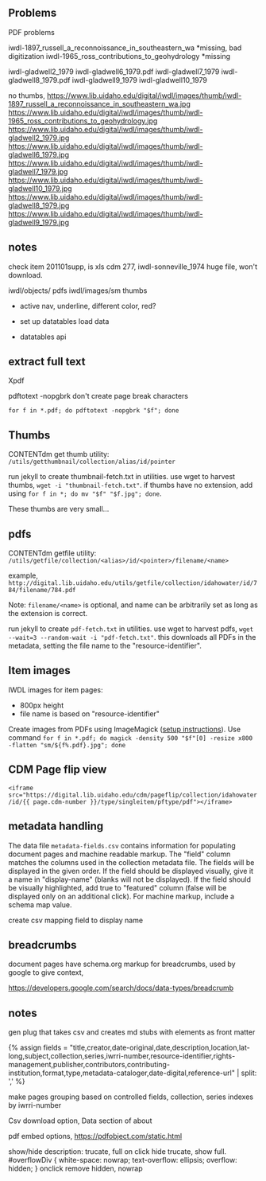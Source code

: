 ## Problems

PDF problems

iwdl-1897_russell_a_reconnoissance_in_southeastern_wa	*missing, bad digitization
iwdl-1965_ross_contributions_to_geohydrology	*missing

iwdl-gladwell2_1979	
iwdl-gladwell6_1979.pdf	
iwdl-gladwell7_1979	
iwdl-gladwell8_1979.pdf	
iwdl-gladwell9_1979	
iwdl-gladwell10_1979

no thumbs, 
https://www.lib.uidaho.edu/digital/iwdl/images/thumb/iwdl-1897_russell_a_reconnoissance_in_southeastern_wa.jpg
https://www.lib.uidaho.edu/digital/iwdl/images/thumb/iwdl-1965_ross_contributions_to_geohydrology.jpg
https://www.lib.uidaho.edu/digital/iwdl/images/thumb/iwdl-gladwell2_1979.jpg
https://www.lib.uidaho.edu/digital/iwdl/images/thumb/iwdl-gladwell6_1979.jpg
https://www.lib.uidaho.edu/digital/iwdl/images/thumb/iwdl-gladwell7_1979.jpg
https://www.lib.uidaho.edu/digital/iwdl/images/thumb/iwdl-gladwell10_1979.jpg
https://www.lib.uidaho.edu/digital/iwdl/images/thumb/iwdl-gladwell8_1979.jpg
https://www.lib.uidaho.edu/digital/iwdl/images/thumb/iwdl-gladwell9_1979.jpg

## notes 

check item 201101supp, is xls 
cdm 277, iwdl-sonneville_1974 huge file, won't download.

iwdl/objects/ pdfs
iwdl/images/sm thumbs

- active nav, underline, different color, red?

- set up datatables load data
- datatables api 

## extract full text

Xpdf

pdftotext
-nopgbrk  don't create page break characters

`for f in *.pdf; do pdftotext -nopgbrk "$f"; done`

## Thumbs

CONTENTdm get thumb utility:
`/utils/getthumbnail/collection/alias/id/pointer`

run jekyll to create thumbnail-fetch.txt in utilities. 
use wget to harvest thumbs, `wget -i "thumbnail-fetch.txt"`.
if thumbs have no extension, add using `for f in *; do mv "$f" "$f.jpg"; done`.

These thumbs are very small...

## pdfs

CONTENTdm getfile utility:
`/utils/getfile/collection/<alias>/id/<pointer>/filename/<name>`

example, `http://digital.lib.uidaho.edu/utils/getfile/collection/idahowater/id/784/filename/784.pdf`

Note: `filename/<name>` is optional, and name can be arbitrarily set as long as the extension is correct.

run jekyll to create `pdf-fetch.txt` in utilities. 
use wget to harvest pdfs, `wget --wait=3 --random-wait -i "pdf-fetch.txt"`.
this downloads all PDFs in the metadata, setting the file name to the "resource-identifier".

## Item images 

IWDL images for item pages:
- 800px height 
- file name is based on "resource-identifier"

Create images from PDFs using ImageMagick ([setup instructions](https://evanwill.github.io/_drafts/notes/imagemagick.html)).
Use command `for f in *.pdf; do magick -density 500 "$f"[0] -resize x800 -flatten "sm/${f%.pdf}.jpg"; done`

## CDM Page flip view

`<iframe src="https://digital.lib.uidaho.edu/cdm/pageflip/collection/idahowater/id/{{ page.cdm-number }}/type/singleitem/pftype/pdf"></iframe>`

## metadata handling

The data file `metadata-fields.csv` contains information for populating document pages and machine readable markup. 
The "field" column matches the columns used in the collection metadata file. 
The fields will be displayed in the given order.
If the field should be displayed visually, give it a name in "display-name" (blanks will not be displayed).
If the field should be visually highlighted, add true to "featured" column (false will be displayed only on an additional click).
For machine markup, include a schema map value.

create csv mapping field to display name

## breadcrumbs

document pages have schema.org markup for breadcrumbs, used by google to give context,

https://developers.google.com/search/docs/data-types/breadcrumb

## notes

gen plug that takes csv and creates md stubs with elements as front matter

{% assign fields = "title,creator,date-original,date,description,location,lat-long,subject,collection,series,iwrri-number,resource-identifier,rights-management,publisher,contributors,contributing-institution,format,type,metadata-cataloger,date-digital,reference-url" | split: ',' %}

make pages grouping based on controlled fields, collection, series 
indexes by iwrri-number 

Csv download option, Data section of about

pdf embed options, https://pdfobject.com/static.html 

show/hide description: 
trucate, full on click hide trucate, show full.
#overflowDiv { white-space: nowrap; text-overflow: ellipsis; overflow: hidden; }
onclick remove hidden, nowrap

